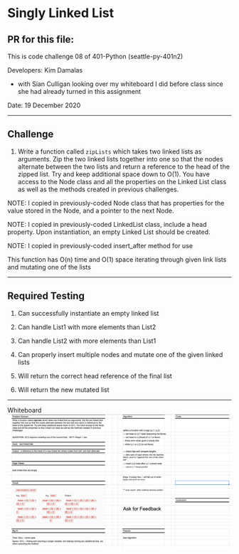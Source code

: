 # Singly Linked List

## PR for this file:


This is code challenge 08 of 401-Python (seattle-py-401n2)

Developers: Kim Damalas 
- with Sian Culligan looking over my whiteboard I did before class since she had already turned in this assignment  

Date: 19 December 2020
____________________
## Challenge

1. Write a function called `zipLists` which takes two linked lists as arguments. Zip the two linked lists together into one so that the nodes alternate between the two lists and return a reference to the head of the zipped list. Try and keep additional space down to O(1). You have access to the Node class and all the properties on the Linked List class as well as the methods created in previous challenges.

NOTE: I copied in previously-coded Node class that has properties for the value stored in the Node, and a pointer to the next Node.

NOTE: I copied in previously-coded LinkedList class, include a head property. Upon instantiation, an empty Linked List should be created.

NOTE: I copied in previously-coded insert_after method for use

This function has O(n) time and O(1) space iterating through given link lists and mutating one of the lists

_____________
## Required Testing

1. Can successfully instantiate an empty linked list

2. Can handle List1 with more elements than List2

3. Can handle List2 with more elements than List1

4. Can properly insert multiple nodes and mutate one of the given linked lists

5. Will return the correct head reference of the final list

6. Will return the new mutated list

_________________

Whiteboard ![whiteboard](./assets/linked-list-zip-whiteboard.png)